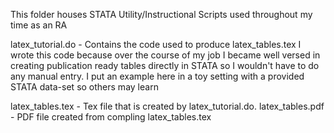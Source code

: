 This folder houses STATA Utility/Instructional Scripts used throughout my time as an RA

latex_tutorial.do - Contains the code used to produce latex_tables.tex I wrote this code because over the course of my job I became
                    well versed in creating publication ready tables directly in STATA so I wouldn't have to do any manual entry. 
                    I put an example here in a  toy setting with a provided STATA data-set so others may learn
                   
latex_tables.tex - Tex file that is created by latex_tutorial.do.
latex_tables.pdf - PDF file created from compling latex_tables.tex
